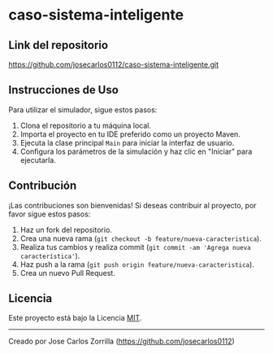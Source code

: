 # caso-sistema-inteligente

## Link del repositorio
https://github.com/josecarlos0112/caso-sistema-inteligente.git

## Instrucciones de Uso

Para utilizar el simulador, sigue estos pasos:

1. Clona el repositorio a tu máquina local.
2. Importa el proyecto en tu IDE preferido como un proyecto Maven.
3. Ejecuta la clase principal `Main` para iniciar la interfaz de usuario.
4. Configura los parámetros de la simulación y haz clic en "Iniciar" para ejecutarla.

## Contribución

¡Las contribuciones son bienvenidas! Si deseas contribuir al proyecto, por favor sigue estos pasos:

1. Haz un fork del repositorio.
2. Crea una nueva rama (`git checkout -b feature/nueva-caracteristica`).
3. Realiza tus cambios y realiza commit (`git commit -am 'Agrega nueva característica'`).
4. Haz push a la rama (`git push origin feature/nueva-caracteristica`).
5. Crea un nuevo Pull Request.

## Licencia

Este proyecto está bajo la Licencia [MIT](LICENSE).

---

Creado por Jose Carlos Zorrilla (https://github.com/josecarlos0112)
